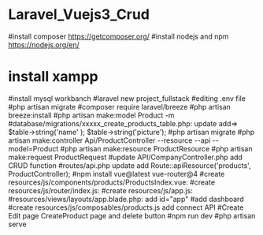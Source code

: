 # Laravel_Vuejs3_Crud
#install composer https://getcomposer.org/
#install nodejs and npm https://nodejs.org/en/
# install xampp
 #install mysql workbanch
#laravel new project_fullstack
#editing .env file 
#php artisan migrate
#composer require laravel/breeze
#php artisan breeze:install
#php artisan make:model Product -m
#database/migrations/xxxxx_create_products_table.php: update  add=>    $table->string('name' ); $table->string('picture');
#php artisan migrate
#php artisan make:controller Api/ProductController --resource --api --model=Product
#php artisan make:resource ProductResource
#php artisan make:request ProductRequest
#update API/CompanyController.php add CRUD function
#routes/api.php update add Route::apiResource('products', ProductController);
#npm install vue@latest vue-router@4
#create resources/js/components/products/ProductsIndex.vue:
#create resources/js/router/index.js:
#create resources/js/app.js:
#resources/views/layouts/app.blade.php: add id="app"
#add dashboard <router-view />
#create resources/js/composables/products.js add connect API
#Create Edit page CreateProduct page and delete button
#npm run dev 
#php artisan serve 
